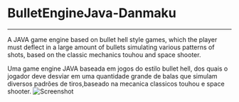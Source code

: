 # BulletEngineJava-Danmaku
-------------------------
A JAVA game engine based on bullet hell style games, which the player must deflect in a large amount of bullets simulating various patterns of shots, based on the classic mechanics touhou and space shooter.

Uma game engine JAVA baseada em jogos do estilo bullet hell, dos quais o jogador deve desviar em uma quantidade grande de balas que simulam diversos padrões de tiros,baseado na mecanica classicos touhou e space shooter.
![Screenshot](http://adeveloper.com.br/TrabalhoEUA/framework.png)
